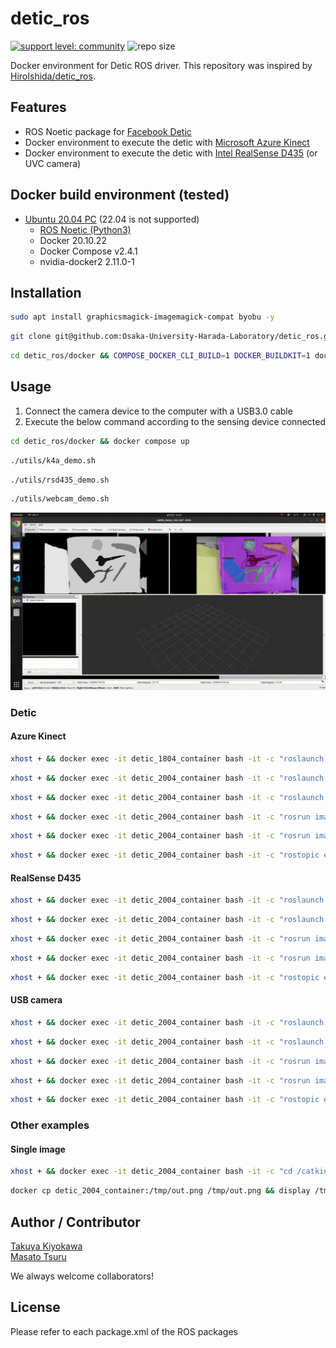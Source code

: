 # detic_ros

[![support level: community](https://img.shields.io/badge/support%20level-community-lightgray.svg)](https://rosindustrial.org/news/2016/10/7/better-supporting-a-growing-ros-industrial-software-platform)
![repo size](https://img.shields.io/github/repo-size/Osaka-University-Harada-Laboratory/detic_ros)

Docker environment for Detic ROS driver. This repository was inspired by [HiroIshida/detic_ros](https://github.com/HiroIshida/detic_ros).

## Features

- ROS Noetic package for [Facebook Detic](https://github.com/facebookresearch/Detic)  
- Docker environment to execute the detic with [Microsoft Azure Kinect](https://azure.microsoft.com/en-us/products/kinect-dk/#overview)  
- Docker environment to execute the detic with [Intel RealSense D435](https://www.intel.com/content/www/us/en/products/sku/128255/intel-realsense-depth-camera-d435/specifications.html) (or UVC camera)  

## Docker build environment (tested)

- [Ubuntu 20.04 PC](https://ubuntu.com/certified/laptops?q=&limit=20&vendor=Dell&vendor=Lenovo&vendor=HP&release=20.04+LTS) (22.04 is not supported)
  - [ROS Noetic (Python3)](https://wiki.ros.org/noetic/Installation/Ubuntu)
  - Docker 20.10.22
  - Docker Compose v2.4.1
  - nvidia-docker2 2.11.0-1

## Installation
```bash
sudo apt install graphicsmagick-imagemagick-compat byobu -y
```
```bash
git clone git@github.com:Osaka-University-Harada-Laboratory/detic_ros.git --recursive --depth 1
```
```bash
cd detic_ros/docker && COMPOSE_DOCKER_CLI_BUILD=1 DOCKER_BUILDKIT=1 docker compose build --no-cache --parallel 
```

## Usage

1. Connect the camera device to the computer with a USB3.0 cable
2. Execute the below command according to the sensing device connected
```bash
cd detic_ros/docker && docker compose up
```
```bash
./utils/k4a_demo.sh
```
```bash
./utils/rsd435_demo.sh
```
```bash
./utils/webcam_demo.sh
```
<img src=image/demo.gif width=720>  

### Detic

#### Azure Kinect
```bash
xhost + && docker exec -it detic_1804_container bash -it -c "roslaunch detic_ros k4a_bringup.launch"
```
```bash
xhost + && docker exec -it detic_2004_container bash -it -c "roslaunch detic_ros resize.launch"
```
```bash
xhost + && docker exec -it detic_2004_container bash -it -c "roslaunch detic_ros sample.launch out_debug_img:=true out_debug_segimg:=false compressed:=false device:=auto input_image:=/resized_image_color"
```
```bash
xhost + && docker exec -it detic_2004_container bash -it -c "rosrun image_view image_view image:=/docker/detic_segmentor/debug_image"
```
```bash
xhost + && docker exec -it detic_2004_container bash -it -c "rosrun image_view image_view image:=/docker/detic_segmentor/debug_segmentation_image _do_dynamic_scaling:=true"
```
```bash
xhost + && docker exec -it detic_2004_container bash -it -c "rostopic echo /docker/detic_segmentor/segmentation_info/detected_classes"
```

#### RealSense D435
```bash
xhost + && docker exec -it detic_2004_container bash -it -c "roslaunch detic_ros rsd435_bringup.launch"
```
```bash
xhost + && docker exec -it detic_2004_container bash -it -c "roslaunch detic_ros sample.launch out_debug_img:=true out_debug_segimg:=false compressed:=false device:=auto input_image:=/camera/color/image_raw"
```
```bash
xhost + && docker exec -it detic_2004_container bash -it -c "rosrun image_view image_view image:=/docker/detic_segmentor/debug_image"
```
```bash
xhost + && docker exec -it detic_2004_container bash -it -c "rosrun image_view image_view image:=/docker/detic_segmentor/debug_segmentation_image _do_dynamic_scaling:=true"
```
```bash
xhost + && docker exec -it detic_2004_container bash -it -c "rostopic echo /docker/detic_segmentor/segmentation_info/detected_classes"
```

#### USB camera
```bash
xhost + && docker exec -it detic_2004_container bash -it -c "roslaunch detic_ros usbcam_bringup.launch" 
```
```bash
xhost + && docker exec -it detic_2004_container bash -it -c "roslaunch detic_ros sample.launch out_debug_img:=true out_debug_segimg:=false compressed:=false device:=auto input_image:=/usb_cam/image_raw"
```
```bash
xhost + && docker exec -it detic_2004_container bash -it -c "rosrun image_view image_view image:=/docker/detic_segmentor/debug_image"
```
```bash
xhost + && docker exec -it detic_2004_container bash -it -c "rosrun image_view image_view image:=/docker/detic_segmentor/debug_segmentation_image _do_dynamic_scaling:=true"
```
```bash
xhost + && docker exec -it detic_2004_container bash -it -c "rostopic echo /docker/detic_segmentor/segmentation_info/detected_classes"
```

### Other examples
#### Single image 
```bash
xhost + && docker exec -it detic_2004_container bash -it -c "cd /catkin_ws/src/Detic && python3 demo.py --config-file configs/Detic_LCOCOI21k_CLIP_SwinB_896b32_4x_ft4x_max-size.yaml --input ../detic_ros/data/(image_name).png --output /tmp/out.png --opts MODEL.WEIGHTS models/Detic_LCOCOI21k_CLIP_SwinB_896b32_4x_ft4x_max-size.pth"
```
```bash
docker cp detic_2004_container:/tmp/out.png /tmp/out.png && display /tmp/out.png
```

## Author / Contributor

[Takuya Kiyokawa](https://takuya-ki.github.io/)  
[Masato Tsuru](https://tsurumasato.github.io/)

We always welcome collaborators!

## License

Please refer to each package.xml of the ROS packages
